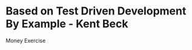Based on Test Driven Development By Example - Kent Beck
========================================================

Money Exercise
